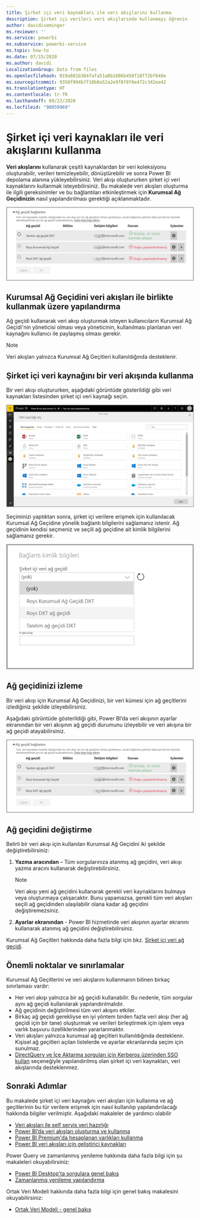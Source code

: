 ```yaml
---
title: Şirket içi veri kaynakları ile veri akışlarını kullanma
description: Şirket içi verileri veri akışlarında kullanmayı öğrenin
author: davidiseminger
ms.reviewer: ''
ms.service: powerbi
ms.subservice: powerbi-service
ms.topic: how-to
ms.date: 07/15/2020
ms.author: davidi
LocalizationGroup: Data from files
ms.openlocfilehash: 019a881b384fafa51a8b1886b450f18f72bf640e
ms.sourcegitcommit: 9350f994b7f18b0a52a2e9f8f8f8e472c342ea42
ms.translationtype: HT
ms.contentlocale: tr-TR
ms.lasthandoff: 09/22/2020
ms.locfileid: "90859969"
---
```

# <a name="using-dataflows-with-on-premises-data-sources"></a>Şirket içi veri kaynakları ile veri akışlarını kullanma

**Veri akışlarını** kullanarak çeşitli kaynaklardan bir veri koleksiyonu oluşturabilir, verileri temizleyebilir, dönüştürebilir ve sonra Power BI depolama alanına yükleyebilirsiniz. Veri akışı oluştururken şirket içi veri kaynaklarını kullanmak isteyebilirsiniz. Bu makalede veri akışları oluşturma ile ilgili gereksinimler ve bu bağlantıları etkinleştirmek için **Kurumsal Ağ Geçidinizin** nasıl yapılandırılması gerektiği açıklanmaktadır.

![Veri akışı ve ağ geçitleri](media/service-dataflows-onpremises-gateways/onpremises-gateways_01.png)

## <a name="configuring-an-enterprise-gateway-for-use-with-dataflows"></a>Kurumsal Ağ Geçidini veri akışları ile birlikte kullanmak üzere yapılandırma

Ağ geçidi kullanarak veri akışı oluşturmak isteyen kullanıcıların Kurumsal Ağ Geçidi'nin yöneticisi olması veya yöneticinin, kullanılması planlanan veri kaynağını kullanıcı ile paylaşmış olması gerekir. 


> [!NOTE]
> Veri akışları yalnızca Kurumsal Ağ Geçitleri kullanıldığında desteklenir.

## <a name="using-an-on-premises-data-source-in-a-dataflow"></a>Şirket içi veri kaynağını bir veri akışında kullanma

Bir veri akışı oluştururken, aşağıdaki görüntüde gösterildiği gibi veri kaynakları listesinden şirket içi veri kaynağı seçin.

![Şirket içi veri kaynağı seçme](media/service-dataflows-onpremises-gateways/onpremises-gateways_02a.png)

Seçiminizi yaptıktan sonra, şirket içi verilere erişmek için kullanılacak Kurumsal Ağ Geçidine yönelik bağlantı bilgilerini sağlamanız istenir. Ağ geçidinin kendisi seçmeniz ve seçili ağ geçidine ait kimlik bilgilerini sağlamanız gerekir.

![Bağlantı ayrıntılarını sağlama](media/service-dataflows-onpremises-gateways/onpremises-gateways_03.png)

## <a name="monitoring-your-gateway"></a>Ağ geçidinizi izleme

Bir veri akışı için Kurumsal Ağ Geçidinizi, bir veri kümesi için ağ geçitlerini izlediğiniz şekilde izleyebilirsiniz.

Aşağıdaki görüntüde gösterildiği gibi, Power BI’da veri akışının ayarlar ekranından bir veri akışının ağ geçidi durumunu izleyebilir ve veri akışına bir ağ geçidi atayabilirsiniz.

![Ağ geçidini izleme](media/service-dataflows-onpremises-gateways/onpremises-gateways_01.png)

## <a name="changing-a-gateway"></a>Ağ geçidini değiştirme

Belirli bir veri akışı için kullanılan Kurumsal Ağ Geçidini iki şekilde değiştirebilirsiniz:

1. **Yazma aracından** – Tüm sorgularınıza atanmış ağ geçidini, veri akışı yazma aracını kullanarak değiştirebilirsiniz.

    > [!NOTE]
    > Veri akışı yeni ağ geçidini kullanarak gerekli veri kaynaklarını bulmaya veya oluşturmaya çalışacaktır. Bunu yapamazsa, gerekli tüm veri akışları seçili ağ geçidinden ulaşılabilir olana kadar ağ geçidini değiştiremezsiniz.

2. **Ayarlar ekranından** - Power BI hizmetinde veri akışının ayarlar ekranını kullanarak atanmış ağ geçidini değiştirebilirsiniz.

Kurumsal Ağ Geçitleri hakkında daha fazla bilgi için bkz. [Şirket içi veri ağ geçidi](../connect-data/service-gateway-onprem.md).

## <a name="considerations-and-limitations"></a>Önemli noktalar ve sınırlamalar

Kurumsal Ağ Geçitlerini ve veri akışlarını kullanmanın bilinen birkaç sınırlaması vardır:

* Her veri akışı yalnızca bir ağ geçidi kullanabilir. Bu nedenle, tüm sorgular aynı ağ geçidi kullanılarak yapılandırılmalıdır.
* Ağ geçidinin değiştirilmesi tüm veri akışını etkiler.
* Birkaç ağ geçidi gerekliyse en iyi yöntem birden fazla veri akışı (her ağ geçidi için bir tane) oluşturmak ve verileri birleştirmek için işlem veya varlık başvuru özelliklerinden yararlanmaktır.
* Veri akışları yalnızca kurumsal ağ geçitleri kullanıldığında desteklenir. Kişisel ağ geçitleri açılan listelerde ve ayarlar ekranlarında seçim için sunulmaz.
* [DirectQuery ve İçe Aktarma sorguları için Kerberos üzerinden SSO kullan](../connect-data/service-gateway-sso-kerberos.md#run-a-power-bi-report) seçeneğiyle yapılandırılmış olan şirket içi veri kaynakları, veri akışlarında desteklenmez.


## <a name="next-steps"></a>Sonraki Adımlar

Bu makalede şirket içi veri kaynağını veri akışları için kullanma ve ağ geçitlerinin bu tür verilere erişmek için nasıl kullanılıp yapılandırılacağı hakkında bilgiler verilmiştir. Aşağıdaki makaleler de yardımcı olabilir

* [Veri akışları ile self servis veri hazırlığı](service-dataflows-overview.md)
* [Power BI’da veri akışları oluşturma ve kullanma](service-dataflows-create-use.md)
* [Power BI Premium'da hesaplanan varlıkları kullanma](service-dataflows-computed-entities-premium.md)
* [Power BI veri akışları için geliştirici kaynakları](service-dataflows-developer-resources.md)

Power Query ve zamanlanmış yenileme hakkında daha fazla bilgi için şu makaleleri okuyabilirsiniz:
* [Power BI Desktop'ta sorgulara genel bakış](desktop-query-overview.md)
* [Zamanlanmış yenileme yapılandırma](../connect-data/refresh-scheduled-refresh.md)

Ortak Veri Modeli hakkında daha fazla bilgi için genel bakış makalesini okuyabilirsiniz:
* [Ortak Veri Modeli - genel bakış ](/powerapps/common-data-model/overview)